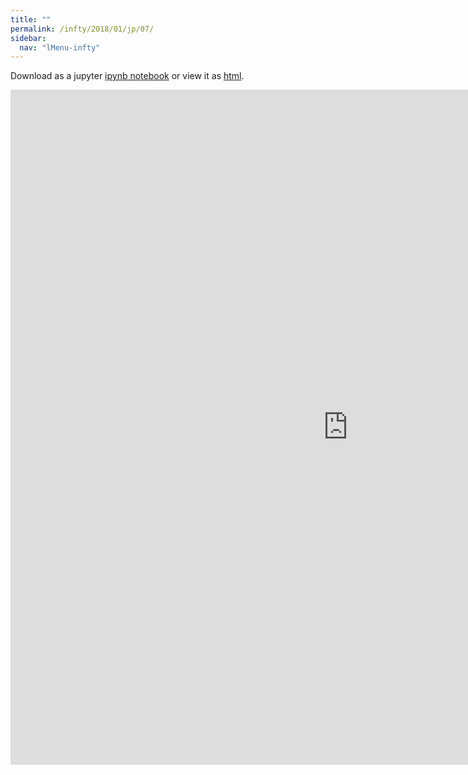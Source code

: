 ```yaml
---
title: ""
permalink: /infty/2018/01/jp/07/
sidebar:
  nav: "lMenu-infty"
---
```


Download as a jupyter [ipynb notebook](https://lamastex.github.io/scalable-data-science/infty/2018/01/jp/07.ipynb) or view it as [html](https://lamastex.github.io/scalable-data-science/infty/2018/01/jp/07.html).

<iframe src="https://lamastex.github.io/scalable-data-science/infty/2018/01/jp/07.html" width="1080" height="1080" frameborder="0"></iframe>

